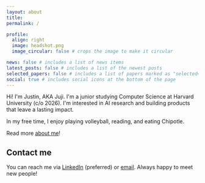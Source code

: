```yaml
---
layout: about
title: 
permalink: /

profile:
  align: right
  image: headshot.png
  image_circular: false # crops the image to make it circular

news: false # includes a list of news items
latest_posts: false # includes a list of the newest posts
selected_papers: false # includes a list of papers marked as "selected={true}"
social: true # includes social icons at the bottom of the page
---
```

Hi! I'm Justin, AKA Juji. I'm a junior studying Computer Science at Harvard University (c/o 2026). I'm interested in AI research and building products that leave a lasting impact.

In my free time, I enjoy playing volleyball, reading, and eating Chipotle.

Read more [about me](/about-me)!

## Contact me
You can reach me via [LinkedIn](https://www.linkedin.com/in/jujipotle) (preferred) or [email](mailto:justinji@college.harvard.edu). Always happy to meet new people!
